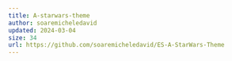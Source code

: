 ```yaml
---
title: A-starwars-theme
author: soaremicheledavid
updated: 2024-03-04
size: 34
url: https://github.com/soaremicheledavid/ES-A-StarWars-Theme
---
```

